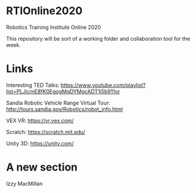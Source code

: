 # RTIOnline2020
Robotics Training Institute Online 2020

This repository will be sort of a working folder and collaboration tool for the week. 

# Links
Interesting TED Talks: https://www.youtube.com/playlist?list=PLJicmE8fK0EgogMqDYMgcADT1j5b911or

Sandia Robotic Vehicle Range Virtual Tour: http://tours.sandia.gov/Robotics/robot_info.html

VEX VR: https://vr.vex.com/

Scratch: https://scratch.mit.edu/

Unity 3D: https://unity.com/

# A new section
Izzy MacMillan

